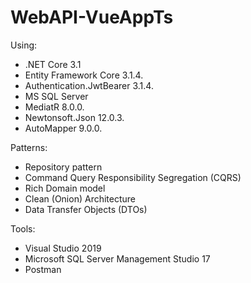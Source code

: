 # WebAPI-VueAppTs

Using: 
- .NET Core 3.1
- Entity Framework Core 3.1.4.
- Authentication.JwtBearer 3.1.4.
- MS SQL Server
- MediatR 8.0.0.
- Newtonsoft.Json 12.0.3.
- AutoMapper 9.0.0.

Patterns: 
- Repository pattern
- Command Query Responsibility Segregation (CQRS)
- Rich Domain model
- Clean (Onion) Architecture
- Data Transfer Objects (DTOs)

Tools:
- Visual Studio 2019
- Microsoft SQL Server Management Studio 17
- Postman
